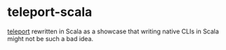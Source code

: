 # teleport-scala

[teleport](https://github.com/bollu/teleport) rewritten in Scala as a showcase that writing native CLIs in Scala
might not be such a bad idea.
